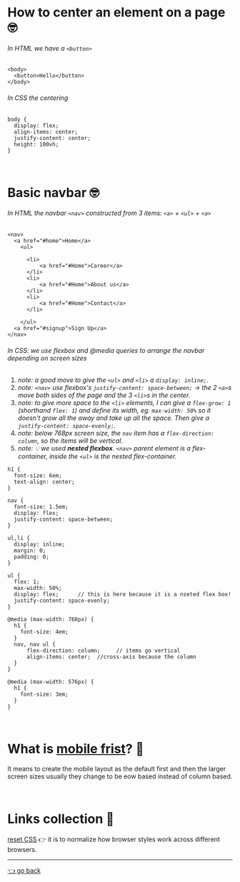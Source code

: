 # How to center an element on a page 🤓

###### In HTML we have a `<button>`
  ```
  <body>
    <button>Hello</button>
  </body>
  ```
###### In CSS the centering
  ```
body {
    display: flex;
    align-items: center;
    justify-content: center;
    height: 100vh;
}
  ```
<br>

# Basic navbar 🤓

###### In HTML the navbar `<nav>` constructed from 3 items: `<a>` + `<ul>` + `<a>`
  ```
<nav>
    <a href="#home">Home</a>
      <ul>

        <li>
            <a href="#Home">Career</a>
        </li>
        <li>
            <a href="#Home">About us</a>
        </li>
        <li>
            <a href="#Home">Contact</a>
        </li>

      </ul>
    <a href="#signup">Sign Up</a>
 </nav>
  ```
###### In CSS: we use flexbox and @media queries to arrange the navbar depending on screen sizes
 1. *note: a good move to give the `<ul>` and `<li>` a  `display: inline;`*.  
 2. *note: `<nav>` use flexbox's `justify-content: space-between;` → the 2 `<a>`s move both sides of the page and the 3 `<li>`s in the center.*
 3. *note: to give more space to the `<li>` elements, I can give a `flex-grow: 1` (shorthand `flex: 1`) and define its width, eg. `max-width: 50%` so it doesn't grow all the away  and take up all the space. Then give a `justify-content: space-evenly;`.*
 4. *note: below 768px screen size, the `nav` item has a `flex-direction: column`, so the items will be vertical.*
 5. *note: 💡 we used **nested flexbox**. `<nav>` parent element is a flex-container, inside the `<ul>` is the nested flex-container.*


  ```
h1 {
    font-size: 6em;
    text-align: center;
}

nav {
    font-size: 1.5em;
    display: flex;
    justify-content: space-between;
}

ul,li {
    display: inline;
    margin: 0;
    padding: 0;
}

ul {
    flex: 1;
    max-width: 50%;
    display: flex;      // this is here because it is a nseted flex box!
    justify-content: space-evenly;
}

@media (max-width: 768px) {
    h1 {
      font-size: 4em;
    }
    nav, nav ul {
        flex-direction: column;     // items go vertical
        align-items: center;  //cross-axis because the column
    }
  } 

  @media (max-width: 576px) {
    h1 {
      font-size: 3em;
    }
  } 
  ```
  
<br>

# What is [mobile frist](https://developer.mozilla.org/en-US/docs/Web/Progressive_web_apps/Responsive/Mobile_first)? 📱
It means to create the mobile layout as the default first and then the larger screen sizes usually they change to be eow based instead of column based.

<br>

# Links collection 🔗

[reset CSS](https://meyerweb.com/eric/tools/css/reset/) 👉 it is to normalize how browser styles work across different browsers.


---

   [👈 go back](https://github.com/Klosmi/html-basics#html-and-css--basics)
